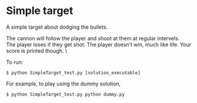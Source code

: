 # Simple target
A simple target about dodging the bullets.

The cannon will follow the player and shoot at them at regular intervels. \
The player loses if they get shot.
The player doesn't win, much like life. Your score is printed though. \

To run:
```
$ python SimpleTarget_test.py [solution_executable]
```
For example, to play using the dummy solution,
```
$ python SimpleTarget_test.py python dummy.py
```